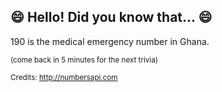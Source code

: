 ## :smile: Hello! Did you know that... :smile:
190 is the medical emergency number in Ghana.

<sup>(come back in 5 minutes for the next trivia)</sup>


<sup>Credits: http://numbersapi.com</sup>
